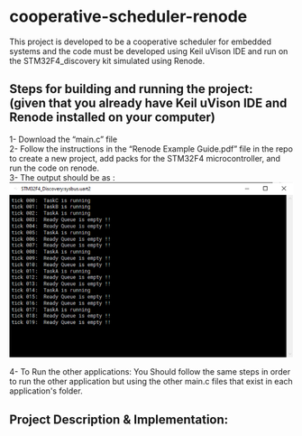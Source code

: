 # cooperative-scheduler-renode
This project is developed to be a cooperative scheduler for embedded systems and the code must be developed using Keil uVison IDE and run on the STM32F4_discovery kit simulated using Renode. 

## Steps for building and running the project:							<br/>	(given that you already have Keil uVison IDE and Renode installed on your computer)<br/>

1- Download the “main.c” file <br/>
2-  Follow the instructions in the “Renode Example Guide.pdf” file in the repo to create a new project, add packs for the STM32F4 microcontroller, and run the code on renode.  <br/>
3- The output should be as :<br/>
![OutputImage](https://github.com/ahmed-emad1/cooperative-scheduler-renode/blob/main/app1.png)

4- To Run the other applications: You Should follow the same steps in order to run the other application but using the other main.c files that exist in each application's folder. 

## Project Description & Implementation:			



 
